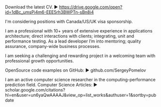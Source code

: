 Download the latest CV.
► https://drive.google.com/open?id=1dBc_umsPi4m6-EEE5rh3BWPTn-sBn8i4


I'm considering positions with Canada/US/UK visa sponsorship.


I am a professional with 10+ years of extensive experience in applications architecture; direct interactions with clients; integrating, unit and performance testing. As a lead developer I’m into mentoring; quality assurance, company-wide business processes. 


I am seeking a challenging and rewarding project in a welcoming team with professional growth opportunities.


OpenSource code examples on GitHub:
► github.com/SergeyPomelov


I am an active computer science researcher in the computing-performance prediction field. Computer Science Articles:
► scholar.google.com/citations?hl=en&user=un6yaQwAAAAJ&view_op=list_works&authuser=1&sortby=pubdate
